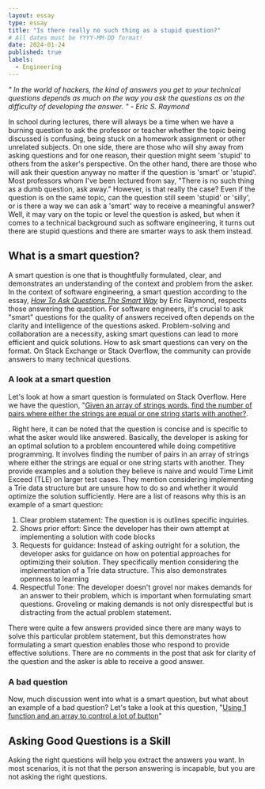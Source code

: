```yaml
---
layout: essay
type: essay
title: "Is there really no such thing as a stupid question?"
# All dates must be YYYY-MM-DD format!
date: 2024-01-24
published: true
labels:
  - Engineering
---
```


*" In the world of hackers, the kind of answers you get to your technical questions depends as much on the way you ask the questions as on the difficulty of developing the answer. " - Eric S. Raymond*

In school during lectures, there will always be a time when we have a burning question to ask the professor or teacher whether the topic being discussed is confusing, being stuck on a homework assignment or other unrelated subjects. On one side, there are those who will shy away from asking questions and for one reason, their question might seem 'stupid' to others from the asker's perspective. On the other hand, there are those who will ask their question anyway no matter if the question is 'smart' or 'stupid'. Most professors whom I've been lectured from say, "There is no such thing as a dumb question, ask away." However, is that really the case? Even if the question is on the same topic, can the question still seem 'stupid' or 'silly', or is there a way we can ask a 'smart' way to receive a meaningful answer? Well, it may vary on the topic or level the question is asked, but when it comes to a technical background such as software engineering, it turns out there are stupid questions and there are smarter ways to ask them instead.

## What is a smart question?

A smart question is one that is thoughtfully formulated, clear, and demonstrates an understanding of the context and problem from the asker. In the context of software engineering, a smart question according to the essay, <a href="http://www.catb.org/esr/faqs/smart-questions.html">*How To Ask Questions The Smart Way*</a> by Eric Raymond, respects those answering the question. For software engineers, it's crucial to ask "smart" questions for the quality of answers received often depends on the clarity and intelligence of the questions asked. Problem-solving and collaboration are a necessity, asking smart questions can lead to more efficient and quick solutions. How to ask smart questions can very on the format. On Stack Exchange or Stack Overflow, the community can provide answers to many technical questions.

### A look at a smart question

Let's look at how a smart question is formulated on Stack Overflow. Here we have the question, "<a href="https://stackoverflow.com/questions/77720836/given-an-array-of-strings-words-find-the-number-of-pairs-where-either-the-strin">Given an array of strings words, find the number of pairs where either the strings are equal or one string starts with another?</a>.</p>. Right here, it can be noted that the question is concise and is specific to what the asker would like answered. Basically, the developer is asking for an optimal solution to a problem encountered while doing competitive programming. It involves finding the number of pairs in an array of strings where either the strings are equal or one string starts with another. They provide examples and a solution they believe is naive and would Time Limit Exceed (TLE) on larger test cases. They mention considering implementing a Trie data structure but are unsure how to do so and whether it would optimize the solution sufficiently. Here are a list of reasons why this is an example of a smart question:

1. Clear problem statement: The question is is outlines specific inquiries.
2. Shows prior effort: Since the developer has their own attempt at implementing a solution with code blocks
3. Requests for guidance: Instead of asking outright for a solution, the developer asks for guidance on how on potential approaches for optimizing their solution. They specifically mention considering the implementation of a Trie data structure. This also demonstrates openness to learning
4. Respectful Tone: The developer doesn't grovel nor makes demands for an answer to their problem, which is important when formulating smart questions. Groveling or making demands is not only disrespectful but is distracting from the actual problem statement.

There were quite a few answers provided since there are many ways to solve this particular problem statement, but this demonstrates how formulating a smart question enables those who respond to provide effective solutions. There are no comments in the post that ask for clarity of the question and the asker is able to receive a good answer.

### A bad question

Now, much discussion went into what is a smart question, but what about an example of a bad question? Let's take a look at this question, "<a href="https://stackoverflow.com/questions/77882675/using-1-function-and-an-array-to-control-a-lot-of-button">Using 1 function and an array to control a lot of button</a>"


## Asking Good Questions is a Skill

Asking the right questions will help you extract the answers you want. In most scenarios, it is not that the person answering is incapable, but you are not asking the right questions.
